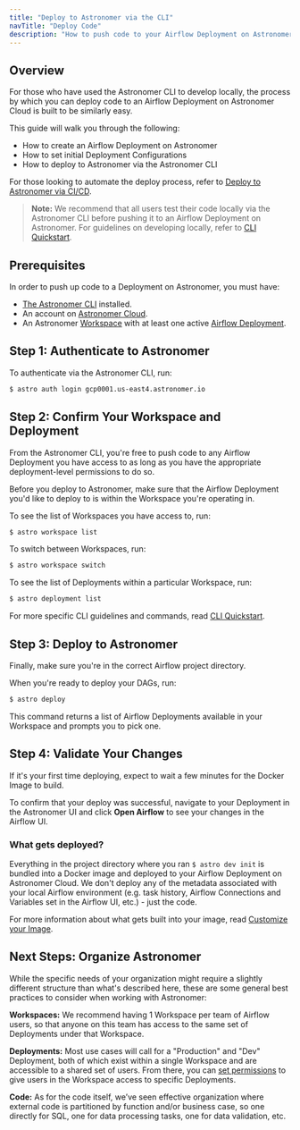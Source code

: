 ```yaml
---
title: "Deploy to Astronomer via the CLI"
navTitle: "Deploy Code"
description: "How to push code to your Airflow Deployment on Astronomer via the Astronomer CLI."
---
```


## Overview

For those who have used the Astronomer CLI to develop locally, the process by which you can deploy code to an Airflow Deployment on Astronomer Cloud is built to be similarly easy.

This guide will walk you through the following:

- How to create an Airflow Deployment on Astronomer
- How to set initial Deployment Configurations
- How to deploy to Astronomer via the Astronomer CLI

For those looking to automate the deploy process, refer to [Deploy to Astronomer via CI/CD](/docs/cloud/stable/deploy/ci-cd/).

> **Note:** We recommend that all users test their code locally via the Astronomer CLI before pushing it to an Airflow Deployment on Astronomer. For guidelines on developing locally, refer to [CLI Quickstart](/docs/cloud/stable/develop/cli-quickstart/).

## Prerequisites

In order to push up code to a Deployment on Astronomer, you must have:

* [The Astronomer CLI](/docs/cloud/stable/develop/cli-quickstart/) installed.
* An account on [Astronomer Cloud](https://app.gcp0001.us-east4.astronomer.io/).
* An Astronomer [Workspace](https://www.astronomer.io/docs/cloud/stable/deploy/manage-workspaces) with at least one active [Airflow Deployment](https://www.astronomer.io/docs/cloud/stable/deploy/configure-deployment).

## Step 1: Authenticate to Astronomer

To authenticate via the Astronomer CLI, run:

```sh
$ astro auth login gcp0001.us-east4.astronomer.io
```

## Step 2: Confirm Your Workspace and Deployment

From the Astronomer CLI, you're free to push code to any Airflow Deployment you have access to as long as you have the appropriate deployment-level permissions to do so.

Before you deploy to Astronomer, make sure that the Airflow Deployment you'd like to deploy to is within the Workspace you're operating in.

To see the list of Workspaces you have access to, run:

```sh
$ astro workspace list
```

To switch between Workspaces, run:

```sh
$ astro workspace switch
```

To see the list of Deployments within a particular Workspace, run:

```sh
$ astro deployment list
```

For more specific CLI guidelines and commands, read [CLI Quickstart](/docs/cloud/stable/develop/cli-quickstart/).

## Step 3: Deploy to Astronomer

Finally, make sure you're in the correct Airflow project directory.

When you're ready to deploy your DAGs, run:

```sh
$ astro deploy
```

This command returns a list of Airflow Deployments available in your Workspace and prompts you to pick one.

## Step 4: Validate Your Changes

If it's your first time deploying, expect to wait a few minutes for the Docker Image to build.

To confirm that your deploy was successful, navigate to your Deployment in the Astronomer UI and click **Open Airflow** to see your changes in the Airflow UI.

### What gets deployed?

Everything in the project directory where you ran `$ astro dev init` is bundled into a Docker image and deployed to your Airflow Deployment on Astronomer Cloud. We don't deploy any of the metadata associated with your local Airflow environment (e.g. task history, Airflow Connections and Variables set in the Airflow UI, etc.) - just the code.

For more information about what gets built into your image, read [Customize your Image](/docs/cloud/stable/develop/customize-image/).

## Next Steps: Organize Astronomer

While the specific needs of your organization might require a slightly different structure than what's described here, these are some general best practices to consider when working with Astronomer:

**Workspaces:** We recommend having 1 Workspace per team of Airflow users, so that anyone on this team has access to the same set of Deployments under that Workspace.

**Deployments:** Most use cases will call for a "Production" and "Dev" Deployment, both of which exist within a single Workspace and are accessible to a shared set of users. From there, you can [set permissions](https://www.astronomer.io/docs/cloud/stable/manage-astronomer/workspace-permissions) to give users in the Workspace access to specific Deployments.

**Code:** As for the code itself, we’ve seen effective organization where external code is partitioned by function and/or business case, so one directly for SQL, one for data processing tasks, one for data validation, etc.
